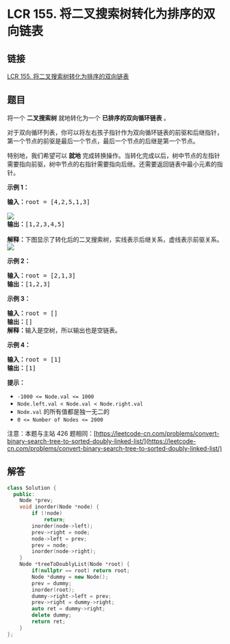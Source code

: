 # LCR 155. 将二叉搜索树转化为排序的双向链表

## 链接

[LCR 155. 将二叉搜索树转化为排序的双向链表](https://leetcode.cn/problems/er-cha-sou-suo-shu-yu-shuang-xiang-lian-biao-lcof/description/)

## 题目

将一个 **二叉搜索树** 就地转化为一个 **已排序的双向循环链表** 。

对于双向循环列表，你可以将左右孩子指针作为双向循环链表的前驱和后继指针，第一个节点的前驱是最后一个节点，最后一个节点的后继是第一个节点。

特别地，我们希望可以 **就地** 完成转换操作。当转化完成以后，树中节点的左指针需要指向前驱，树中节点的右指针需要指向后继。还需要返回链表中最小元素的指针。

**示例 1：**

<pre><strong>输入：</strong>root = [4,2,5,1,3]

<img src="https://assets.leetcode.com/uploads/2018/10/12/bstdllreturndll.png">
<strong>输出：</strong>[1,2,3,4,5]

<strong>解释：</strong>下图显示了转化后的二叉搜索树，实线表示后继关系，虚线表示前驱关系。
<img src="https://assets.leetcode.com/uploads/2018/10/12/bstdllreturnbst.png">
</pre>

**示例 2：**

<pre><strong>输入：</strong>root = [2,1,3]
<strong>输出：</strong>[1,2,3]
</pre>

**示例 3：**

<pre><strong>输入：</strong>root = []
<strong>输出：</strong>[]
<strong>解释：</strong>输入是空树，所以输出也是空链表。
</pre>

**示例 4：**

<pre><strong>输入：</strong>root = [1]
<strong>输出：</strong>[1]
</pre>

**提示：**

* `-1000 <= Node.val <= 1000`
* `Node.left.val < Node.val < Node.right.val`
* `Node.val` 的所有值都是独一无二的
* `0 <= Number of Nodes <= 2000`

注意：本题与主站 426 题相同：[https://leetcode-cn.com/problems/convert-binary-search-tree-to-sorted-doubly-linked-list/](https://leetcode-cn.com/problems/convert-binary-search-tree-to-sorted-doubly-linked-list/)

## 解答

```cpp
class Solution {
  public:
    Node *prev;
    void inorder(Node *node) {
        if (!node)
            return;
        inorder(node->left);
        prev->right = node;
        node->left = prev;
        prev = node;
        inorder(node->right);
    }
    Node *treeToDoublyList(Node *root) {
        if(nullptr == root) return root;
        Node *dummy = new Node();
        prev = dummy;
        inorder(root);
        dummy->right->left = prev;        
        prev->right = dummy->right;
        auto ret = dummy->right;
        delete dummy;
        return ret;
    }
};
```
